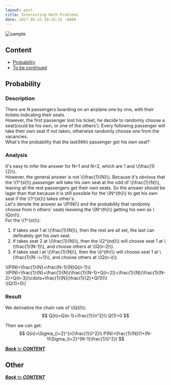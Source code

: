 ```yaml
---
layout: post
title: Interesting Math Problems
date: 2017-05-25 10:16:25 -0800
---
```


![sample](https://i1.wp.com/www.additudemag.com/wp-content/uploads/2016/11/School.3Rs.Math_tricks_the_right_way_to_teach_kids_with_ADHD.QA_learning_expert.5758.math_problems_homework.ts_470493341-1.jpg?w=1024&crop=0%2C0px%2C100%2C600px&ssl=1 "Math")

<script type="text/javascript" src="http://cdn.mathjax.org/mathjax/latest/MathJax.js?config=default"></script>

## Content
- [Probability](#probability)
- [To be continued](#other)

## Probability

### Description
There are N passengers boarding on an airplane one by one, with their tickets indicating their seats.  
However, the first passenger lost his ticket, he decide to randomly choose a seat(could be his own, or one of the others'). Every following passenger will take their own seat if not taken, otherwise randomly choose one from the vacancies.  
What's the probability that the last(Nth) passenger got his own seat?

### Analysis
It's easy to infer the answer for N=1 and N=2, which are 1 and \\(\frac{1}{2}\\).   
However, the general answer is not \\(\frac{1}{N}\\). Because it's obvious that the \\(1^{st}\\) passenger will take his own seat at the odd of \\(\frac{1}{N}\\), leaving all the rest passengers get their own seats. So the answer should be lager than that because it is still possible for the \\(N^{th}\\) to get his own seat if the \\(1^{st}\\) takes other's.  
Let's denote the answer as \\(P(N)\\) and the probability that randomly choose from n others' seats leaveing the \\(N^{th}\\) getting his own as \\(Q(n)\\).  
For the \\(1^{st}\\):  
1. if takes seat 1 at \\(\frac{1}{N}\\), then the rest are all set, the last can definately get his own seat.  
1. if takes seat 2 at \\(\frac{1}{N}\\), then the \\(2^{nd}\\) will choose seat 1 at \\(\frac{1}{N-1}\\), and choose others at \\(Q(n-2)\\).
1. if takes seat i at \\(\frac{1}{N}\\), then the \\(i^{th}\\) will choose seat 1 at \\(\frac{1}{N -i+1}\\), and choose others at \\(Q(n-i)\\).

\\(P(N)=\frac{1}{N}+\frac{N-1}{N}Q(n-1)\\)  
\\(P(N)=\frac{1}{N}+\frac{1}{N}(\frac{1}{N-1}+Q(n-2))+\frac{1}{N}(\frac{1}{N-2}+Q(n-3))\cdots+\frac{1}{N}(\frac{1}{2}+Q(1))\\)  
\\(Q(1)=0\\)  

### Result
We derivative the chain rule of \\(Q(i)\\):  
$$
Q(n)=Q(n-1)+\frac{1}{n^2}\\  
Q(1)=0
$$

Then we can get:  
$$
Q(n)=\Sigma_{i=2}^{n}\frac{1}{i^2}\\  
P(N)=\frac{1}{N}(1+(N-1)\Sigma_{i=2}^{N-1}\frac{1}{i^2})
$$

[***Back*** to ***CONTENT***](#content)  



## Other


[***Back*** to ***CONTENT***](#content)  
